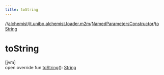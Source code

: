 ```yaml
---
title: toString
---
```

//[alchemist](../../../index.html)/[it.unibo.alchemist.loader.m2m](../index.html)/[NamedParametersConstructor](index.html)/[toString](to-string.html)



# toString



[jvm]\
open override fun [toString](to-string.html)(): [String](https://kotlinlang.org/api/latest/jvm/stdlib/kotlin/-string/index.html)




